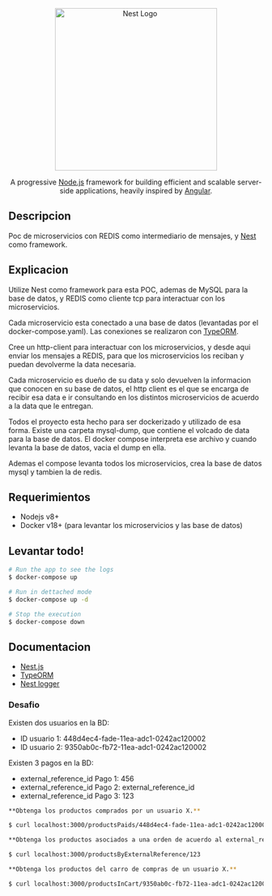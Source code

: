 <p align="center">
  <a href="http://nestjs.com/" target="blank"><img src="https://nestjs.com/img/logo_text.svg" width="320" alt="Nest Logo" /></a>
</p>
  <p align="center">A progressive <a href="http://nodejs.org" target="blank">Node.js</a> framework for building efficient and scalable server-side applications, heavily inspired by <a href="https://angular.io" target="blank">Angular</a>.</p>

## Descripcion

Poc de microservicios con REDIS como intermediario de mensajes, y [Nest](https://github.com/nestjs/nest) como framework.


## Explicacion

Utilize Nest como framework para esta POC, ademas de MySQL para la base de datos, y REDIS como cliente tcp para interactuar con los microservicios.

Cada microservicio esta conectado a una base de datos (levantadas por el docker-compose.yaml). Las conexiones se realizaron con [TypeORM](https://docs.nestjs.com/recipes/sql-typeorm).

Cree un http-client para interactuar con los microservicios, y desde aqui enviar los mensajes a REDIS, para que los microservicios los reciban y puedan devolverme la data necesaria.

Cada microservicio es dueño de su data y solo devuelven la informacion que conocen en su base de datos, el http client es el que se encarga de recibir esa data e ir consultando en los distintos microservicios de acuerdo a la data que le entregan.

Todos el proyecto esta hecho para ser dockerizado y utilizado de esa forma. Existe una carpeta mysql-dump, que contiene el volcado de data para la base de datos. El docker compose interpreta ese archivo y cuando levanta la base de datos, vacia el dump en ella.

Ademas el compose levanta todos los microservicios, crea la base de datos mysql y tambien la de redis.

## Requerimientos

- Nodejs v8+
- Docker v18+ (para levantar los microservicios y las base de datos)

## Levantar todo!

```bash
# Run the app to see the logs
$ docker-compose up

# Run in dettached mode
$ docker-compose up -d

# Stop the execution
$ docker-compose down

```

## Documentacion

- [Nest.js](https://docs.nestjs.com/)
- [TypeORM](https://docs.nestjs.com/recipes/sql-typeorm)
- [Nest logger](https://docs.nestjs.com/techniques/logger)


### Desafio

Existen dos usuarios en la BD:

- ID usuario 1: 448d4ec4-fade-11ea-adc1-0242ac120002
- ID usuario 2: 9350ab0c-fb72-11ea-adc1-0242ac120002

Existen 3 pagos en la BD:

- external_reference_id Pago 1: 456
- external_reference_id Pago 2: external_reference_id
- external_reference_id Pago 3: 123


```bash
**Obtenga los productos comprados por un usuario X.**

$ curl localhost:3000/productsPaids/448d4ec4-fade-11ea-adc1-0242ac120002

**Obtenga los productos asociados a una orden de acuerdo al external_reference_id de un pago.**

$ curl localhost:3000/productsByExternalReference/123

**Obtenga los productos del carro de compras de un usuario X.**

$ curl localhost:3000/productsInCart/9350ab0c-fb72-11ea-adc1-0242ac120002

```




